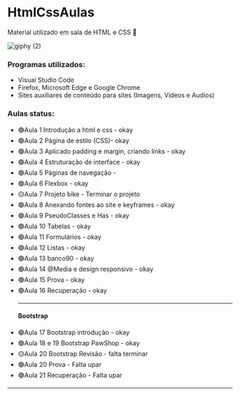 # HtmlCssAulas
Material utilizado em sala de HTML e CSS 🚀

![giphy (2)](https://github.com/VSRohod/HtmlCssAulas/assets/89645335/ad00e831-5af6-44f5-990d-12f72f0ef963)

<h3>Programas utilizados:</h3>
<ul>
 <li>Visual Studio Code</li>
 <li>Firefox, Microsoft Edge e Google Chrome</li>
 <li>Sites auxiliares de conteúdo para sites (Imagens, Vídeos e Audios)</li>
</ul>

<h3>Aulas status:</h3>
<ul>
<li>🟢Aula 1 Introdução a html e css - okay </li>
<li>🟢Aula 2 Página de estilo (CSS)- okay </li>
<li>🟢Aula 3 Aplicado padding e margin, criando links - okay</li>
<li>🟢Aula 4 Estruturação de interface - okay </li>
<li>🟢Aula 5 Páginas de navegação -</li>
<li>🟢Aula 6 Flexbox - okay </li>
<li>🟡Aula 7 Projeto bike - Terminar o projeto</li>
<li>🟢Aula 8 Anexando fontes ao site e keyframes - okay </li>
<li>🟢Aula 9 PseudoClasses e Has - okay </li>
<li>🟢Aula 10 Tabelas - okay </li>
<li>🟢Aula 11 Formulários - okay </li>
<li>🟢Aula 12 Listas - okay </li>
<li>🟢Aula 13 banco90 - okay </li>
<li>🟢Aula 14 @Media e design responsivo - okay </li>
<li>🟢Aula 15 Prova - okay </li>
<li>🟢Aula 16 Recuperação - okay </li>
<hr>
<h4>Bootstrap</h4>
<li>🟢Aula 17 Bootstrap introdução - okay </li>
<li>🟢Aula 18 e 19 Bootstrap PawShop - okay </li>
<li>🟡Aula 20 Bootstrap Revisão - falta terminar </li>
<li>🟢Aula 20 Prova - Falta upar </li>
<li>🟢Aula 21 Recuperação - Falta upar </li>
</ul>
<hr>
